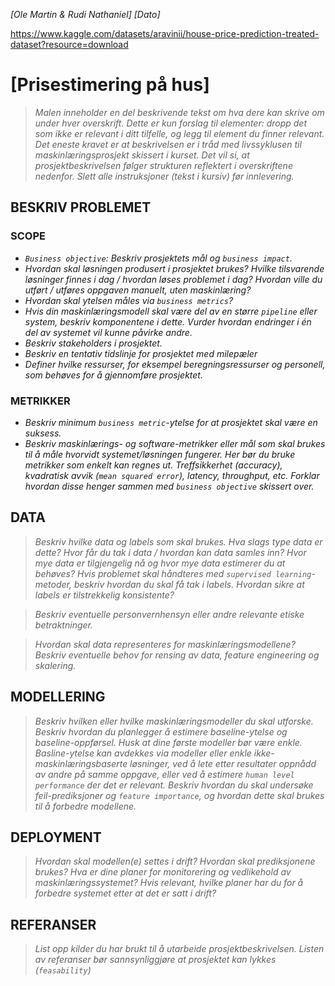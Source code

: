 *[Ole Martin & Rudi Nathaniel] [Dato]*

https://www.kaggle.com/datasets/aravinii/house-price-prediction-treated-dataset?resource=download

# [Prisestimering på hus] 

> *Malen inneholder en del beskrivende tekst om hva dere kan skrive om under hver overskrift. Dette er kun forslag til elementer: dropp det som ikke er relevant i ditt tilfelle, og legg til element du finner relevant. Det eneste kravet er at beskrivelsen er i tråd med livssyklusen til maskinlæringsprosjekt skissert i kurset. Det vil si, at prosjektbeskrivelsen følger strukturen reflektert i overskriftene nedenfor. Slett alle instruksjoner (tekst i kursiv) før innlevering.*


## BESKRIV PROBLEMET
### SCOPE
* *`Business objective`: Beskriv prosjektets mål og `business impact`.*
* *Hvordan skal løsningen produsert i prosjektet brukes? Hvilke tilsvarende løsninger finnes i dag / hvordan løses problemet i dag? Hvordan ville du utført / utføres oppgaven manuelt, uten maskinlæring?*
* *Hvordan skal ytelsen måles via `business metrics`?*
* *Hvis din maskinlæringsmodell skal være del av en større `pipeline` eller system, beskriv komponentene i dette. Vurder hvordan endringer i én del av systemet vil kunne påvirke andre.*
* *Beskriv stakeholders i prosjektet.*
* *Beskriv en tentativ tidslinje for prosjektet med milepæler*
* *Definer hvilke ressurser, for eksempel beregningsressurser og personell, som behøves for å gjennomføre prosjektet.* 

### METRIKKER
* *Beskriv minimum `business metric`-ytelse for at prosjektet skal være en suksess.*
* *Beskriv maskinlærings- og software-metrikker eller mål som skal brukes til å måle hvorvidt systemet/løsningen fungerer. Her bør du bruke metrikker som enkelt kan regnes ut. Treffsikkerhet (accuracy), kvadratisk avvik (`mean squared error`), latency, throughput, etc. Forklar hvordan disse henger sammen med `business objective` skissert over.*

## DATA
> *Beskriv hvilke data og labels som skal brukes. Hva slags type data er dette? Hvor får du tak i data / hvordan kan data samles inn? Hvor mye data er tilgjengelig nå og hvor mye data estimerer du at behøves? Hvis problemet skal håndteres med `supervised learning`-metoder, beskriv hvordan du skal få tak i labels. Hvordan sikre at labels er tilstrekkelig konsistente?* 

> *Beskriv eventuelle personvernhensyn eller andre relevante etiske betraktninger.* 

> *Hvordan skal data representeres for maskinlæringsmodellene? Beskriv eventuelle behov for rensing av data, feature engineering og skalering.* 

## MODELLERING
> *Beskriv hvilken eller hvilke maskinlæringsmodeller du skal utforske. Beskriv hvordan du planlegger å estimere baseline-ytelse og baseline-oppførsel. Husk at dine første modeller bør være enkle. Basline-ytelse kan avdekkes via modeller eller enkle ikke-maskinlæringsbaserte løsninger, ved å lete etter resultater oppnådd av andre på samme oppgave, eller ved å estimere `human level performance` der det er relevant. Beskriv hvordan du skal undersøke feil-prediksjoner og `feature importance`, og hvordan dette skal brukes til å forbedre modellene.*

## DEPLOYMENT
> *Hvordan skal modellen(e) settes i drift? Hvordan skal prediksjonene brukes? Hva er dine planer for monitorering og vedlikehold av maskinlæringssystemet? Hvis relevant, hvilke planer har du for å forbedre systemet etter at det er satt i drift?*

## REFERANSER
> *List opp kilder du har brukt til å utarbeide prosjektbeskrivelsen. Listen av referanser bør sannsynliggjøre at prosjektet kan lykkes (`feasability`)*
